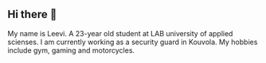 ## Hi there 👋

My name is Leevi. A 23-year old student at LAB university of applied scienses. I am currently working as a security guard in Kouvola. My hobbies include gym, gaming and motorcycles. 
